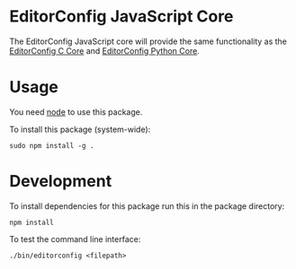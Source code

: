 # EditorConfig JavaScript Core

The EditorConfig JavaScript core will provide the same functionality as the
[EditorConfig C Core][] and [EditorConfig Python Core][].

[EditorConfig C Core]: https://github.com/editorconfig/editorconfig-core
[EditorConfig Python Core]: https://github.com/editorconfig/editorconfig-core-py

# Usage

You need [node][] to use this package.

To install this package (system-wide):

    sudo npm install -g .

# Development

To install dependencies for this package run this in the package directory:

    npm install

To test the command line interface:

    ./bin/editorconfig <filepath>

[node]: http://nodejs.org/
